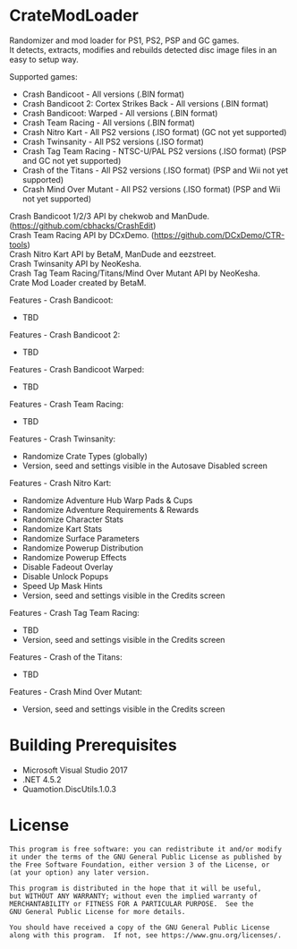 # CrateModLoader
Randomizer and mod loader for PS1, PS2, PSP and GC games.  
It detects, extracts, modifies and rebuilds detected disc image files in an easy to setup way.  

Supported games:
- Crash Bandicoot - All versions (.BIN format)
- Crash Bandicoot 2: Cortex Strikes Back - All versions (.BIN format)
- Crash Bandicoot: Warped - All versions (.BIN format)
- Crash Team Racing - All versions (.BIN format)
- Crash Nitro Kart - All PS2 versions (.ISO format) (GC not yet supported)
- Crash Twinsanity - All PS2 versions (.ISO format)
- Crash Tag Team Racing - NTSC-U/PAL PS2 versions (.ISO format) (PSP and GC not yet supported)
- Crash of the Titans - All PS2 versions (.ISO format) (PSP and Wii not yet supported)
- Crash Mind Over Mutant - All PS2 versions (.ISO format) (PSP and Wii not yet supported)
  
Crash Bandicoot 1/2/3 API by chekwob and ManDude. (https://github.com/cbhacks/CrashEdit)  
Crash Team Racing API by DCxDemo. (https://github.com/DCxDemo/CTR-tools)  
Crash Nitro Kart API by BetaM, ManDude and eezstreet.  
Crash Twinsanity API by NeoKesha.  
Crash Tag Team Racing/Titans/Mind Over Mutant API by NeoKesha.  
Crate Mod Loader created by BetaM.

Features - Crash Bandicoot:
- TBD

Features - Crash Bandicoot 2:
- TBD

Features - Crash Bandicoot Warped:
- TBD

Features - Crash Team Racing: 
- TBD

Features - Crash Twinsanity:
- Randomize Crate Types (globally)
- Version, seed and settings visible in the Autosave Disabled screen

Features - Crash Nitro Kart:
- Randomize Adventure Hub Warp Pads & Cups
- Randomize Adventure Requirements & Rewards
- Randomize Character Stats
- Randomize Kart Stats
- Randomize Surface Parameters
- Randomize Powerup Distribution
- Randomize Powerup Effects
- Disable Fadeout Overlay
- Disable Unlock Popups
- Speed Up Mask Hints
- Version, seed and settings visible in the Credits screen

Features - Crash Tag Team Racing:
- TBD
- Version, seed and settings visible in the Credits screen

Features - Crash of the Titans:
- TBD

Features - Crash Mind Over Mutant:
- Version, seed and settings visible in the Credits screen

# Building Prerequisites

- Microsoft Visual Studio 2017
- .NET 4.5.2
- Quamotion.DiscUtils.1.0.3

# License

    This program is free software: you can redistribute it and/or modify
    it under the terms of the GNU General Public License as published by
    the Free Software Foundation, either version 3 of the License, or
    (at your option) any later version.

    This program is distributed in the hope that it will be useful,
    but WITHOUT ANY WARRANTY; without even the implied warranty of
    MERCHANTABILITY or FITNESS FOR A PARTICULAR PURPOSE.  See the
    GNU General Public License for more details.

    You should have received a copy of the GNU General Public License
    along with this program.  If not, see https://www.gnu.org/licenses/.
